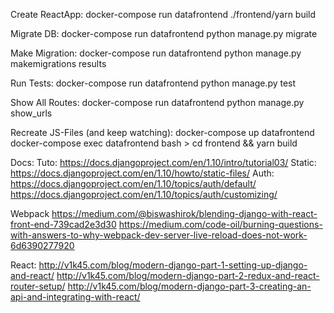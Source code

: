 Create ReactApp:
docker-compose run datafrontend ./frontend/yarn build

Migrate DB:
docker-compose run datafrontend python manage.py migrate

Make Migration:
docker-compose run datafrontend python manage.py makemigrations results

Run Tests:
docker-compose run datafrontend python manage.py test

Show All Routes:
docker-compose run datafrontend python manage.py show_urls

Recreate JS-Files (and keep watching):
docker-compose up datafrontend
docker-compose exec datafrontend bash > cd frontend && yarn build



Docs:
Tuto: https://docs.djangoproject.com/en/1.10/intro/tutorial03/
Static: https://docs.djangoproject.com/en/1.10/howto/static-files/
Auth: https://docs.djangoproject.com/en/1.10/topics/auth/default/
https://docs.djangoproject.com/en/1.10/topics/auth/customizing/

Webpack
https://medium.com/@biswashirok/blending-django-with-react-front-end-739cad2e3d30
https://medium.com/code-oil/burning-questions-with-answers-to-why-webpack-dev-server-live-reload-does-not-work-6d6390277920

React:
http://v1k45.com/blog/modern-django-part-1-setting-up-django-and-react/
http://v1k45.com/blog/modern-django-part-2-redux-and-react-router-setup/
http://v1k45.com/blog/modern-django-part-3-creating-an-api-and-integrating-with-react/